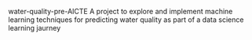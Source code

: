 water-quality-pre-AICTE
A project to explore and implement machine learning techniques for predicting water quality as part of a data science
learning jaurney
